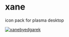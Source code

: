 # xane
icon pack for plasma desktop

<a href='http://postimage.org/' target='_blank'><img src='http://s33.postimg.org/pmrxk1tan/xanebyedgarek.png' border='0' alt="xanebyedgarek" /></a><br /><a target='_blank' href='http://postimage.org/index.php?lang=spanish'>


